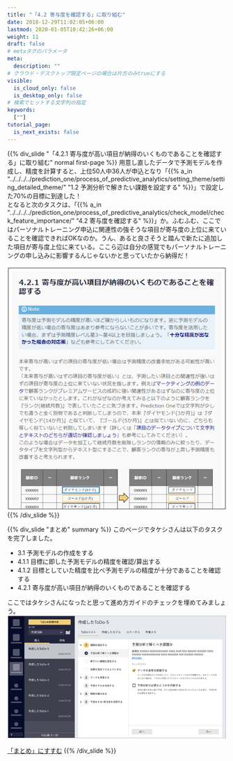 ```yaml
---
title: "「4.2 寄与度を確認する」に取り組む"
date: 2018-12-29T11:02:05+06:00
lastmod: 2020-01-05T10:42:26+06:00
weight: 11
draft: false
# metaタグのパラメータ
meta:
  description: ""
# クラウド・デスクトップ限定ページの場合は片方のみtrueにする
visible:
  is_cloud_only: false
  is_desktop_only: false
# 検索でヒットする文字列の指定
keywords:
  [""]
tutorial_page:
  is_next_exists: false
---
```


{{% div_slide "「4.2.1 寄与度が高い項目が納得のいくものであることを確認する」に取り組む" normal first-page %}}
用意し直したデータで予測モデルを作成し、精度を計算すると、上位50人中36人が申込となり「{{% a_in "../../../../prediction_one/process_of_predictive_analytics/setting_theme/setting_detailed_theme/" "1.2 予測分析で解きたい課題を設定する" %}}」で設定した70%の目標に到達した！<br/>
となると次のタスクは、「{{% a_in "../../../../prediction_one/process_of_predictive_analytics/check_model/check_feature_importance/" "4.2 寄与度を確認する" %}}」か。ふむふむ、ここではパーソナルトレーニング申込に関連性の強そうな項目が寄与度の上位に来ていることを確認できればOKなのか。うん、あると良さそうと踏んで新たに追加した項目が寄与度上位に来ている。ここら辺は自分の感覚でもパーソナルトレーニングの申し込みに影響するんじゃないかと思っていたから納得だ！<br/>
 <br/>
![](../img/t_slide34.png)
 <br/>
{{% /div_slide %}}


{{% div_slide "まとめ" summary %}}
このページでタケシさんは以下のタスクを完了しました。

- 3.1 予測モデルの作成をする
- 4.1.1 目標に即した予測モデルの精度を確認/算出する
- 4.1.2 目標としていた精度を比べ予測モデルの精度が十分であることを確認する
- 4.2.1 寄与度が高い項目が納得のいくものであることを確認する

ここではタケシさんになったと思って進め方ガイドのチェックを埋めてみましょう。
 <br/>
![](../img/t_slide35.png)
 <br/>
<link rel="stylesheet", href="../../../../../static/css/help.css">
<a href="../p12/index.html" class="nav nav-tutorial-next">「まとめ」にすすむ</a>
{{% /div_slide %}}

